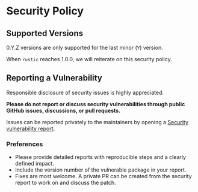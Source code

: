 # Security Policy

## Supported Versions

0.Y.Z versions are only supported for the last minor (`Y`) version.

When `rustic` reaches 1.0.0, we will reiterate on this security policy.

## Reporting a Vulnerability

Responsible disclosure of security issues is highly appreciated.

**Please do not report or discuss security vulnerabilities through public GitHub
issues, discussions, or pull requests.**

Issues can be reported privately to the maintainers by opening a
[Security vulnerability report](https://github.com/rustic-rs/rustic/security/advisories/new).

### Preferences

- Please provide detailed reports with reproducible steps and a clearly defined
  impact.
- Include the version number of the vulnerable package in your report.
- Fixes are most welcome. A private PR can be created from the security report
  to work on and discuss the patch.
